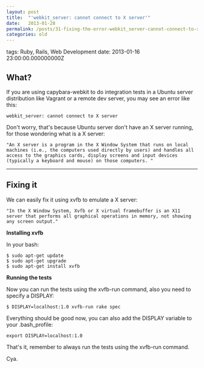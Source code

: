 ```yaml
---
layout: post
title:  "'webkit_server: cannot connect to X server'"
date:   2013-01-28
permalink: /posts/31-fixing-the-error-webkit_server-cannot-connect-to-x-server
categories: old
---
```


tags: Ruby, Rails, Web Development date: 2013-01-16 23:00:00.000000000Z


## What?

If you are using capybara-webkit to do integration tests in a Ubuntu server distribution like Vagrant or a remote dev server, you may see an error like this:

    webkit_server: cannot connect to X server

Don't worry, that's because Ubuntu server don't have an X server running, for those wondering what is a X server:

    "An X server is a program in the X Window System that runs on local machines (i.e., the computers used directly by users) and handles all access to the graphics cards, display screens and input devices (typically a keyboard and mouse) on those computers. "


*******************************************

## Fixing it

We can easily fix it using xvfb to emulate a X server:

    "In the X Window System, Xvfb or X virtual framebuffer is an X11 server that performs all graphical operations in memory, not showing any screen output."

**Installing xvfb**

In your bash:

    $ sudo apt-get update
    $ sudo apt-get upgrade
    $ sudo apt-get install xvfb

**Running the tests**

Now you can run the tests using the xvfb-run command, also you need to specify a DISPLAY:

    $ DISPLAY=localhost:1.0 xvfb-run rake spec

Everything should be good now, you can also add the DISPLAY variable to your .bash_profile:

    export DISPLAY=localhost:1.0

That's it, remember to always run the tests using the xvfb-run command.

Cya.
